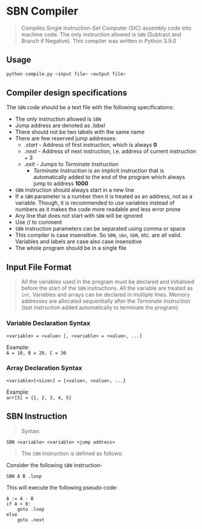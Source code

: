 # SBN Compiler
> Compiles Single Instruction-Set Computer (SIC) assembly code into machine code. The only instruction allowed is `SBN` (Subtract and Branch if Negative). This compiler was written in Python 3.9.0

## Usage
```sh
python compile.py <input file> <output file>
```

## Compiler design specifications
The `SBN` code should be a text file with the following specifications:
- The only instruction allowed is `SBN`
- Jump address are denoted as <i>.label</i>
- There should not be two labels with the same name
- There are few reserved jump addresses:
    - <i>.start</i> - Address of first instruction, which is always <b>0</b>
    - <i>.next</i> - Address of next instruction, i.e. address of current instruction + 3
    - <i>.exit</i> - Jumps to <i>Terminate Instruction</i>
        - <i>Terminate Instruction</i> is an implicit instruction that is automatically added to the end of the program which always jump to address <b>1000</b>
- `SBN` instruction should always start in a new line
- If a `SBN` parameter is a number then it is treated as an address, not as a variable. Though, it is recommended to use variables instead of numbers as it makes the code more readable and less error prone
- Any line that does not start with `SBN` will be ignored
- Use // to comment
- `SBN` instruction parameters can be separated using comma or space
- This compiler is case insensitive. So `SBN`, `sbn`, `SbN`, etc. are all valid. Variables and labels are case also case insensitive
- The whole program should be in a single file


## Input File Format
> All the variables used in the program must be declared and initialised before the start of the `SBN` instructions. All the variable are treated as `int`. Variables and arrays can be declared in multiple lines. Memory addresses are allocated sequentially after the <i>Terminate Instruction</i> (last instruction added automatically to terminate the program).
### Variable Declaration Syntax
```<variable> = <value> [, <variable> = <value>, ...]```

Example:<br>
```A = 10, B = 20, C = 30```

### Array Declaration Syntax
```<variable>[<size>] = {<value>, <value>, ...}```

Example:<br>
```arr[5] = {1, 2, 3, 4, 5}```




## SBN Instruction
> Syntax:
```
SBN <variable> <variable> <jump address>
```
> The `SBN` instruction is defined as follows:

Consider the following `SBN` instruction-
```
SBN A B .loop
```
This will execute the following pseudo code:
```
A := A - B
if A < 0:
    goto .loop
else
    goto .next
```


